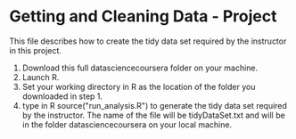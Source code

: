 Getting and Cleaning Data - Project
===================

This file describes how to create the tidy data set required by the instructor in this project.

1. Download this full datasciencecoursera folder on your machine.
2. Launch R.
3. Set your working directory in R as the location of the folder you downloaded  in step 1.
4. type in R source("run_analysis.R") to generate the tidy data set required by the instructor. The name of the file will be tidyDataSet.txt and will be in the folder datasciencecoursera on your local machine.
